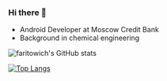 ### Hi there 👋

* Android Developer at Moscow Credit Bank
* Background in chemical engineering

![faritowich's GitHub stats](https://github-readme-stats.vercel.app/api?username=faritowich&show_icons=true)

[![Top Langs](https://github-readme-stats.vercel.app/api/top-langs/?username=faritowich)](https://github.com/faritowich/github-readme-stats)


<!--
**faritowich/faritowich** is a ✨ _special_ ✨ repository because its `README.md` (this file) appears on your GitHub profile.

Here are some ideas to get you started:

- 🔭 I’m currently working on ...
- 🌱 I’m currently learning ...
- 👯 I’m looking to collaborate on ...
- 🤔 I’m looking for help with ...
- 💬 Ask me about ...
- 📫 How to reach me: ...
- 😄 Pronouns: ...
- ⚡ Fun fact: ...
-->
